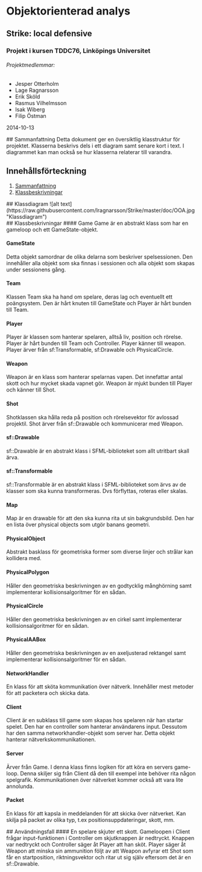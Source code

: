 # Objektorienterad analys
## Strike: local defensive
### Projekt i kursen TDDC76, Linköpings Universitet
###### Projektmedlemmar:
*	Jesper Otterholm
*	Lage Ragnarsson
*	Erik Sköld
*	Rasmus Vilhelmsson
*	Isak Wiberg
*	Filip Östman

2014-10-13

<div style="page-break-after: always;"></div>
## Sammanfattning
Detta dokument ger en översiktlig klasstruktur för projektet. Klasserna beskrivs dels i ett diagram samt senare kort i text. I diagrammet kan man också se hur klasserna relaterar till varandra. 

## Innehållsförteckning
1. [Sammanfattning](#sammanfattning)
2. [Klassbeskrivningar](#Klassbeskrivning)

<div style="page-break-after: always;"></div>
## Klassdiagram
![alt text](https://raw.githubusercontent.com/lragnarsson/Strike/master/doc/OOA.jpg "Klassdiagram")

<div style="page-break-after: always;"></div>
## Klassbeskrivningar
#### Game
Game är en abstrakt klass som har en gameloop och ett GameState-objekt. 

#### GameState
Detta objekt samordnar de olika delarna som beskriver spelsessionen. Den innehåller alla objekt som ska finnas i sessionen och alla objekt som skapas under sessionens gång. 
#### Team
 Klassen Team ska ha hand om spelare, deras lag och eventuellt ett poängsystem. Den är hårt knuten till GameState och Player är hårt bunden till Team.
#### Player
 Player är klassen som hanterar spelaren, alltså liv, position och rörelse. Player är hårt bunden till Team och Controller. Player känner till weapon. Player ärver från sf:Transformable, sf:Drawable och PhysicalCircle.
#### Weapon
 Weapon är en klass som hanterar spelarnas vapen. Det innefattar antal skott och hur mycket skada vapnet gör. Weapon är mjukt bunden till Player och känner till Shot.
#### Shot
 Shotklassen ska hålla reda på position och rörelsevektor för avlossad projektil. Shot ärver från sf::Drawable och kommunicerar med Weapon.
#### sf::Drawable
sf::Drawable är en abstrakt klass i SFML-biblioteket som allt utritbart skall ärva.
#### sf::Transformable
sf::Transformable är en abstrakt klass i SFML-biblioteket som ärvs av de klasser som ska kunna transformeras. Dvs förflyttas, roteras eller skalas.
#### Map
Map är en drawable för att den ska kunna rita ut sin bakgrundsbild. Den har en lista över physical objects som utgör banans geometri.
#### PhysicalObject
Abstrakt basklass för geometriska former som diverse linjer och strålar kan kollidera med.
#### PhysicalPolygon
Håller den geometriska beskrivningen av en godtycklig månghörning samt implementerar kollisionsalgoritmer för en sådan.
#### PhysicalCircle
Håller den geometriska beskrivningen av en cirkel samt implementerar kollisionsalgoritmer för en sådan.
#### PhysicalAABox
Håller den geometriska beskrivningen av en axeljusterad rektangel samt implementerar kollisionsalgoritmer för en sådan.
#### NetworkHandler
En klass för att sköta kommunikation över nätverk. Innehåller mest metoder för att packetera och skicka data.
#### Client
Client är en subklass till game som skapas hos spelaren när han startar spelet. Den har en controller som hanterar användarens input. Dessutom har den samma networkhandler-objekt som server har. Detta objekt hanterar nätverkskommunikationen. 
#### Server
Ärver från Game. I denna klass finns logiken för att köra en servers game-loop. Denna skiljer sig från Client då den till exempel inte behöver rita någon spelgrafik. Kommunikationen över nätverket kommer också att vara lite annolunda.
#### Packet
En klass för att kapsla in meddelanden för att skicka över nätverket. Kan skilja på packet av olika typ, t.ex positionsuppdateringar, skott, mm. 

<div style="page-break-after: always;"></div>
## Användningsfall
#### En spelare skjuter ett skott.
Gameloopen i Client frågar input-funktionen i Controller om skjutknappen är nedtryckt. Knappen var nedtryckt och Controller säger åt Player att han sköt. Player säger åt Weapon att minska sin ammunition följt av att Weapon avfyrar ett Shot som får en startposition, riktningsvektor och ritar ut sig själv eftersom det är en sf::Drawable.

